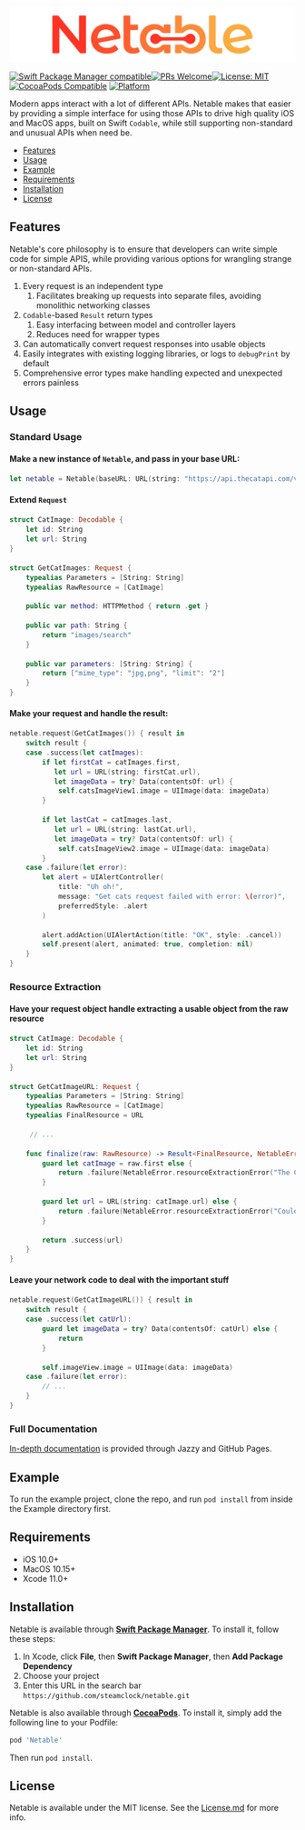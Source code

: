 ![](header.png)

[![Swift Package Manager compatible](https://img.shields.io/badge/Swift%20Package%20Manager-compatible-brightgreen.svg)](https://github.com/apple/swift-package-manager)[![PRs Welcome](https://img.shields.io/badge/PRs-welcome-brightgreen.svg?style=flat-square)](http://makeapullrequest.com)[![License: MIT](https://img.shields.io/badge/License-MIT-yellow.svg)](https://opensource.org/licenses/MIT)[![CocoaPods Compatible](https://img.shields.io/cocoapods/v/Netable.svg)](https://img.shields.io/cocoapods/v/Netable.svg) [![Platform](https://img.shields.io/cocoapods/p/Netable.svg?style=flat)](http://cocoapods.org/pods/Netable)

Modern apps interact with a lot of different APIs. Netable makes that easier by providing a simple interface for using those APIs to drive high quality iOS and MacOS apps, built on Swift `Codable`, while still supporting non-standard and unusual APIs when need be.

- [Features](#features)
- [Usage](#usage)
- [Example](#example)
- [Requirements](#requirements)
- [Installation](#installation)
- [License](#license)

## Features

Netable's core philosophy is to ensure that developers can write simple code for simple APIS, while providing various options for wrangling strange or non-standard APIs.
1. Every request is an independent type
    1. Facilitates breaking up requests into separate files, avoiding monolithic networking classes
1. `Codable`-based `Result` return types
    1. Easy interfacing between model and controller layers
    1. Reduces need for wrapper types  
1. Can automatically convert request responses into usable objects
1. Easily integrates with existing logging libraries, or logs to `debugPrint` by default
1. Comprehensive error types make handling expected and unexpected errors painless

## Usage

### Standard Usage

#### Make a new instance of `Netable`, and pass in your base URL:
```swift
let netable = Netable(baseURL: URL(string: "https://api.thecatapi.com/v1/")!)
```

#### Extend `Request`
```swift
struct CatImage: Decodable {
    let id: String
    let url: String
}

struct GetCatImages: Request {
    typealias Parameters = [String: String]
    typealias RawResource = [CatImage]

    public var method: HTTPMethod { return .get }

    public var path: String {
        return "images/search"
    }

    public var parameters: [String: String] {
        return ["mime_type": "jpg,png", "limit": "2"]
    }
}
```

#### Make your request and handle the result:

```swift
netable.request(GetCatImages()) { result in
    switch result {
    case .success(let catImages):
        if let firstCat = catImages.first,
           let url = URL(string: firstCat.url),
           let imageData = try? Data(contentsOf: url) {
            self.catsImageView1.image = UIImage(data: imageData)
        }

        if let lastCat = catImages.last,
           let url = URL(string: lastCat.url),
           let imageData = try? Data(contentsOf: url) {
            self.catsImageView2.image = UIImage(data: imageData)
        }
    case .failure(let error):
        let alert = UIAlertController(
            title: "Uh oh!",
            message: "Get cats request failed with error: \(error)",
            preferredStyle: .alert
        )

        alert.addAction(UIAlertAction(title: "OK", style: .cancel))
        self.present(alert, animated: true, completion: nil)
    }
}
```

### Resource Extraction

#### Have your request object handle extracting a usable object from the raw resource

```swift
struct CatImage: Decodable {
    let id: String
    let url: String
}

struct GetCatImageURL: Request {
    typealias Parameters = [String: String]
    typealias RawResource = [CatImage]
    typealias FinalResource = URL

     // ...

    func finalize(raw: RawResource) -> Result<FinalResource, NetableError> {
        guard let catImage = raw.first else {
            return .failure(NetableError.resourceExtractionError("The CatImage array is empty"))
        }

        guard let url = URL(string: catImage.url) else {
            return .failure(NetableError.resourceExtractionError("Could not build URL from CatImage url string"))
        }

        return .success(url)
    }
}
```

#### Leave your network code to deal with the important stuff

```swift
netable.request(GetCatImageURL()) { result in
    switch result {
    case .success(let catUrl):
        guard let imageData = try? Data(contentsOf: catUrl) else {
            return
        }

        self.imageView.image = UIImage(data: imageData)
    case .failure(let error):
        // ...
    }
}
```

### Full Documentation

[In-depth documentation](https://steamclock.github.io/netable/) is provided through Jazzy and GitHub Pages.  

## Example

To run the example project, clone the repo, and run `pod install` from inside the Example directory first.

## Requirements

- iOS 10.0+
- MacOS 10.15+
- Xcode 11.0+

## Installation

Netable is available through **[Swift Package Manager](https://swift.org/package-manager/)**. To install it, follow these steps:

1. In Xcode, click **File**, then **Swift Package Manager**, then **Add Package Dependency**
2. Choose your project
3. Enter this URL in the search bar `https://github.com/steamclock/netable.git`

Netable is also available through **[CocoaPods](https://cocoapods.org/pods/Netable)**. To install
it, simply add the following line to your Podfile:

```ruby
pod 'Netable'
```
Then run `pod install`.

## License

Netable is available under the MIT license. See the [License.md](https://github.com/steamclock/netable/blob/master/LICENSE.md) for more info.
